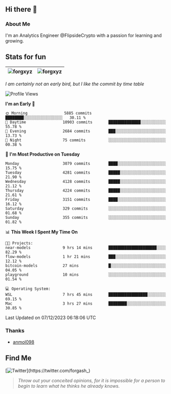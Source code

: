 ## Hi there 👋

### About Me

I'm an Analytics Engineer @FlipsideCrypto with a passion for learning and growing.
  
## Stats for fun

| <img align="center" src="https://github-readme-streak-stats.herokuapp.com/?user=forgxyz&theme=tokyonight" alt="forgxyz" /> | <img align="center" src="https://github-readme-stats.vercel.app/api?username=forgxyz&theme=tokyonight&show_icons=true" alt="forgxyz" /> |
| ------------- |------------- |

*I am certainly not an early bird, but I like the commit by time table*  

<!--START_SECTION:waka-->
![Profile Views](http://img.shields.io/badge/Profile%20Views-0-blue)

**I'm an Early 🐤** 

```text
🌞 Morning                5885 commits        ████████░░░░░░░░░░░░░░░░░   30.11 % 
🌆 Daytime                10903 commits       ██████████████░░░░░░░░░░░   55.78 % 
🌃 Evening                2684 commits        ███░░░░░░░░░░░░░░░░░░░░░░   13.73 % 
🌙 Night                  75 commits          ░░░░░░░░░░░░░░░░░░░░░░░░░   00.38 % 
```
📅 **I'm Most Productive on Tuesday** 

```text
Monday                   3079 commits        ████░░░░░░░░░░░░░░░░░░░░░   15.75 % 
Tuesday                  4281 commits        █████░░░░░░░░░░░░░░░░░░░░   21.90 % 
Wednesday                4128 commits        █████░░░░░░░░░░░░░░░░░░░░   21.12 % 
Thursday                 4224 commits        █████░░░░░░░░░░░░░░░░░░░░   21.61 % 
Friday                   3151 commits        ████░░░░░░░░░░░░░░░░░░░░░   16.12 % 
Saturday                 329 commits         ░░░░░░░░░░░░░░░░░░░░░░░░░   01.68 % 
Sunday                   355 commits         ░░░░░░░░░░░░░░░░░░░░░░░░░   01.82 % 
```


📊 **This Week I Spent My Time On** 

```text
🐱‍💻 Projects: 
near-models              9 hrs 14 mins       █████████████████████░░░░   82.29 % 
flow-models              1 hr 21 mins        ███░░░░░░░░░░░░░░░░░░░░░░   12.12 % 
bitcoin-models           27 mins             █░░░░░░░░░░░░░░░░░░░░░░░░   04.05 % 
playground               10 mins             ░░░░░░░░░░░░░░░░░░░░░░░░░   01.54 % 

💻 Operating System: 
WSL                      7 hrs 45 mins       █████████████████░░░░░░░░   69.15 % 
Mac                      3 hrs 27 mins       ████████░░░░░░░░░░░░░░░░░   30.85 % 
```


 Last Updated on 07/12/2023 06:18:06 UTC
<!--END_SECTION:waka-->

### Thanks
 - [anmol098](https://github.com/anmol098/waka-readme-stats/)
  
## Find Me
[![Twitter](https://img.shields.io/twitter/url/https/twitter.com/forgash_.svg?style=social&label=Follow%20%40forgash_)](https://twitter.com/forgash_)


> *Throw out your conceited opinions, for it is impossible for a person to begin to learn what he thinks he already knows.* 
